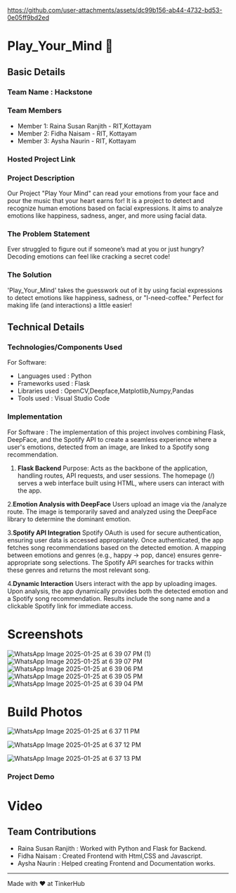 
https://github.com/user-attachments/assets/dc99b156-ab44-4732-bd53-0e05ff9bd2ed
# Play_Your_Mind 🎯
## Basic Details
### Team Name : Hackstone
### Team Members
- Member 1: Raina Susan Ranjith - RIT,Kottayam
- Member 2: Fidha Naisam - RIT, Kottayam
- Member 3: Aysha Naurin - RIT, Kottayam
### Hosted Project Link


### Project Description
Our Project "Play Your Mind" can read your emotions from your face and pour the music that your heart earns for!
It is a project to detect and recognize human emotions based on facial expressions. It aims to analyze emotions like happiness, sadness, anger, and more using facial data.


### The Problem Statement
Ever struggled to figure out if someone’s mad at you or just hungry? Decoding emotions can feel like cracking a secret code!

### The Solution
'Play_Your_Mind' takes the guesswork out of it by using facial expressions to detect emotions like happiness, sadness, or "I-need-coffee." Perfect for making life (and interactions) a little easier!

## Technical Details
### Technologies/Components Used
For Software:
- Languages used : Python
- Frameworks used : Flask
- Libraries used : OpenCV,Deepface,Matplotlib,Numpy,Pandas
- Tools used : Visual Studio Code


### Implementation
For Software : 
The implementation of this project involves combining Flask, DeepFace, and the Spotify API to create a seamless experience where a user's emotions, detected from an image, are linked to a Spotify song recommendation.

1. **Flask Backend**
Purpose: Acts as the backbone of the application, handling routes, API requests, and user sessions.
The homepage (/) serves a web interface built using HTML, where users can interact with the app.

2.**Emotion Analysis with DeepFace**
Users upload an image via the /analyze route.
The image is temporarily saved and analyzed using the DeepFace library to determine the dominant emotion.

3.**Spotify API Integration**
Spotify OAuth is used for secure authentication, ensuring user data is accessed appropriately.
Once authenticated, the app fetches song recommendations based on the detected emotion.
A mapping between emotions and genres (e.g., happy → pop, dance) ensures genre-appropriate song selections.
The Spotify API searches for tracks within these genres and returns the most relevant song.

4.**Dynamic Interaction**
Users interact with the app by uploading images.
Upon analysis, the app dynamically provides both the detected emotion and a Spotify song recommendation.
Results include the song name and a clickable Spotify link for immediate access.


# Screenshots
![WhatsApp Image 2025-01-25 at 6 39 07 PM (1)](https://github.com/user-attachments/assets/d7dc009b-239c-48ca-9bf0-98ab2e2150c1)
![WhatsApp Image 2025-01-25 at 6 39 07 PM](https://github.com/user-attachments/assets/973598e9-d250-4e78-b923-cd172873fec9)
![WhatsApp Image 2025-01-25 at 6 39 06 PM](https://github.com/user-attachments/assets/1102ed25-7634-4908-b1b3-2861891dff2d)
![WhatsApp Image 2025-01-25 at 6 39 05 PM](https://github.com/user-attachments/assets/d5b4c279-1c37-4091-a2f5-81eb34634fe5)
![WhatsApp Image 2025-01-25 at 6 39 04 PM](https://github.com/user-attachments/assets/5d6450f7-99b3-4f3b-bdbb-d432abd04647)


# Build Photos
![WhatsApp Image 2025-01-25 at 6 37 11 PM](https://github.com/user-attachments/assets/f2616871-abd4-45d9-b485-c32bd9eb3e68)

![WhatsApp Image 2025-01-25 at 6 37 12 PM](https://github.com/user-attachments/assets/642ec2a5-4a01-4e74-b1d2-48933791c3c5)

![WhatsApp Image 2025-01-25 at 6 37 13 PM](https://github.com/user-attachments/assets/b7dd252f-0cb8-44f2-8bf4-9d2f266f298f)



### Project Demo
# Video










## Team Contributions
- Raina Susan Ranjith : Worked with Python and Flask for Backend.
- Fidha Naisam : Created Frontend with Html,CSS and Javascript.
- Aysha Naurin : Helped creating Frontend and Documentation works. 

---
Made with ❤️ at TinkerHub
